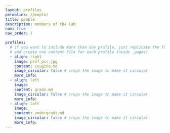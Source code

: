 ```yaml
---
layout: profiles
permalink: /people/
title: people
description: members of the lab
nav: true
nav_order: 7

profiles:
  # if you want to include more than one profile, just replicate the following block
  # and create one content file for each profile inside _pages/
  - align: right
    image: prof_pic.jpg
    content: csugino.md
    image_circular: false # crops the image to make it circular
    more_info:
  - align: left
    image: 
    content: grads.md
    image_circular: false # crops the image to make it circular
    more_info:
  - align: left
    image: 
    content: undergrads.md
    image_circular: false # crops the image to make it circular
    more_info:
---
```


